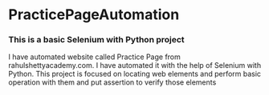 # PracticePageAutomation
<h3>This is a basic Selenium with Python project</h3>
<p>I have automated website called Practice Page from rahulshettyacademy.com. I have automated it with the help of Selenium with Python. This project is focused on locating web elements and perform basic operation with them and put assertion to verify those elements</p>

